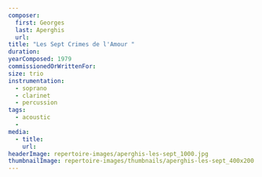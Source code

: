 ```yaml
---
composer:
  first: Georges
  last: Aperghis
  url:
title: "Les Sept Crimes de l'Amour "
duration:
yearComposed: 1979
commissionedOrWrittenFor:
size: trio
instrumentation:
  - soprano
  - clarinet
  - percussion
tags:
  - acoustic
  -
media:
  - title:
    url:
headerImage: repertoire-images/aperghis-les-sept_1000.jpg
thumbnailImage: repertoire-images/thumbnails/aperghis-les-sept_400x200.jpg
---
```

